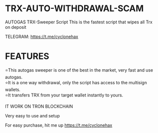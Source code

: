 # TRX-AUTO-WITHDRAWAL-SCAM 

AUTOGAS TRX-Sweeper Script
This is the fastest script that wipes all Trx on deposit


TELEGRAM: https://t.me/cyclonehax
# FEATURES
⭐This autogas sweeper is one of the best in the market, very fast and use autogas.<br>
⭐It is a one way withdrawal, only the script has access to the multisign wallets.<br>
⭐It transfers TRX from your target wallet instantly to yours.

IT WORK ON TRON BLOCKCHAIN

Very easy to use and setup

For easy purchase, hit me up
https://t.me/cyclonehax

